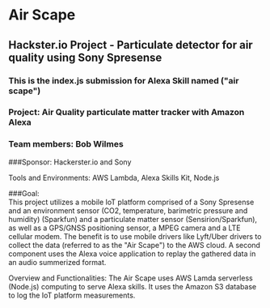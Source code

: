 # Air Scape  

## Hackster.io Project - Particulate detector for air quality using Sony Spresense  

### This is the index.js submission for Alexa Skill named ("air scape")

### Project: Air Quality particulate matter tracker with Amazon Alexa   

### Team members: Bob Wilmes   

###Sponsor: Hackerster.io and Sony  

Tools and Environments: AWS Lambda, Alexa Skills Kit, Node.js

###Goal:  
This project utilizes a mobile IoT platform comprised of a Sony Spresense and an environment sensor (CO2, temperature, barimetric pressure and humidity) (Sparkfun) 
and a particulate matter sensor (Sensirion/Sparkfun), as well as a GPS/GNSS positioning sensor, a MPEG camera and a LTE cellular modem. The benefit is to use
mobile drivers like Lyft/Uber drivers to collect the data (referred to as the "Air Scape") to the AWS cloud. A second component uses the Alexa voice application
to replay the gathered data in an audio summerized format.


Overview and Functionalities:
The Air Scape uses AWS Lamda serverless (Node.js) computing to serve Alexa skills. It uses the Amazon S3 database to log the IoT platform measurements.
  
